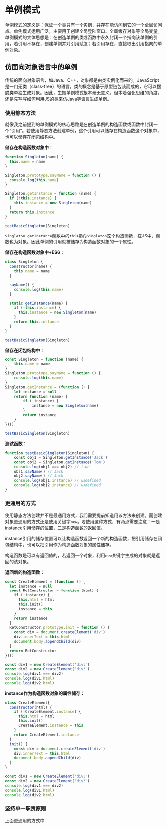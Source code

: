 

# 单例模式

单例模式的定义是：保证一个类只有一个实例，并存在能访问到它的一个全局访问点。单例模式运用广泛，主要用于创建全局登陆窗口、全局缓存对象等全局变量。单例模式的大体思想是：在创造单例的类或函数中永久封闭一个指向该单例的引用，若引用不存在，创建单例并对引用赋值；若引用存在，直接取出引用指向的单例对象。

## 仿面向对象语言中的单例

传统的面向对象语言，如Java、C++，对象都是由类实例化而来的。JavaScript是一门无类（class-free）的语言，类的概念是基于原型链包装而成的，它可以摆脱类单独生成对象。因此，生搬单例模式根本毫无意义。但本着强化思维的角度，还是先写写如何利用JS的类来仿Java等语言生成单例。

### 使用静态方法

就像我之前提到的单例模式的核心思路是在创造单例的构造函数或函数中封闭一个“引用”。若使用静态方法创建单例，这个引用可以储存在构造函数这个对象中，也可以储存在闭包结构中。

**储存在构造函数对象中**：

```javascript
function Singleton(name) {
  this.name = name
}

Singleton.prototype.sayName = function () {
  console.log(this.name)
}

Singleton.getInstance = function (name) {
  if (!this.instance) {
    this.instance = new Singleton(name)
  }
  return this.instance
}

testBasicSingleton(Singleton)
```

`Singleton.getInstance`函数中的`this`指向`Singleton`这个构造函数，在JS中，函数也为对象。因此单例的引用就被储存为构造函数对象的一个属性。

**储存在构造函数对象中+ES6**：

```javascript
class Singleton {
  constructor(name) {
    this.name = name
  }

  sayName() {
    console.log(this.name)
  }

  static getInstance(name) {
    if (!this.instance) {
      this.instance = new Singleton(name)
    }
    return this.instance
  }
}

testBasicSingleton(Singleton)
```

**储存在闭包结构中**：

```javascript
const Singleton = function (name) {
    this.name = name
}
Singleton.prototype.sayName = function () {
    console.log(this.name)
}
Singleton.getInstance = (function () {
    let instance = null
    return function (name) {
        if (!instance) {
            instance = new Singleton(name)
        }
        return instance
    }
})()

testBasicSingleton(Singleton)
```

**测试函数**：

```javascript
function testBasicSingleton(Singleton) {
    const obj1 = Singleton.getInstance('Jack')
    const obj2 = Singleton.getInstance('Tom')
    console.log(obj1 === obj2) // true
    obj1.sayName() // Jack
    obj2.sayName() // Jack
    console.log(obj1.instance) // undefined
    console.log(obj2.instance) // undefined
}
```

### 更通用的方式

使用静态方法创建并不是最通用方式，我们需要提前知道用该方法来创建。而创建对象更通用的方式还是使用关键字`new`。若使用这种方式，有两点需要注意：一是instance引用储存的位置，二是构造函数的返回值。

instance引用的储存位置可以让构造函数返回一个新的构造函数，把引用储存在闭包结构中，也可以把引用作为构造函数对象的属性储存。

构造函数是可以有返回值的，若返回一个对象，利用`new`关键字生成的对象就是返回的该对象。

**返回新的构造函数：**

```javascript
const CreateElement = (function () {
  let instance = null
  const RetConstructor = function (html) {
    if (!instance) {
      this.html = html
      this.init()
      instance = this
    }
    return instance
  }
  RetConstructor.prototype.init = function () {
    const div = document.createElement('div')
    div.innerText = this.html
    document.body.appendChild(div)
  }
  return RetConstructor
})()

const div1 = new CreateElement('div1')
const div2 = new CreateElement('div2')
console.log(div1 === div2)
console.log(div1.html)
console.log(div2.html)
```

**instance作为构造函数对象的属性储存：**

```javascript
class CreateElement{
  constructor(html) {
    if (!CreateElement.instance) {
      this.html = html
      this.init()
      CreateElement.instance = this
    }
    return CreateElement.instance
  }
  init() {
    const div = document.createElement('div')
    div.innerText = this.html
    document.body.appendChild(div)
  }
}

const div1 = new CreateElement('div1')
const div2 = new CreateElement('div2')
console.log(div1 === div2)
console.log(div1.html)
console.log(div2.html)
```

### 坚持单一职责原则

上面更通用的方式中